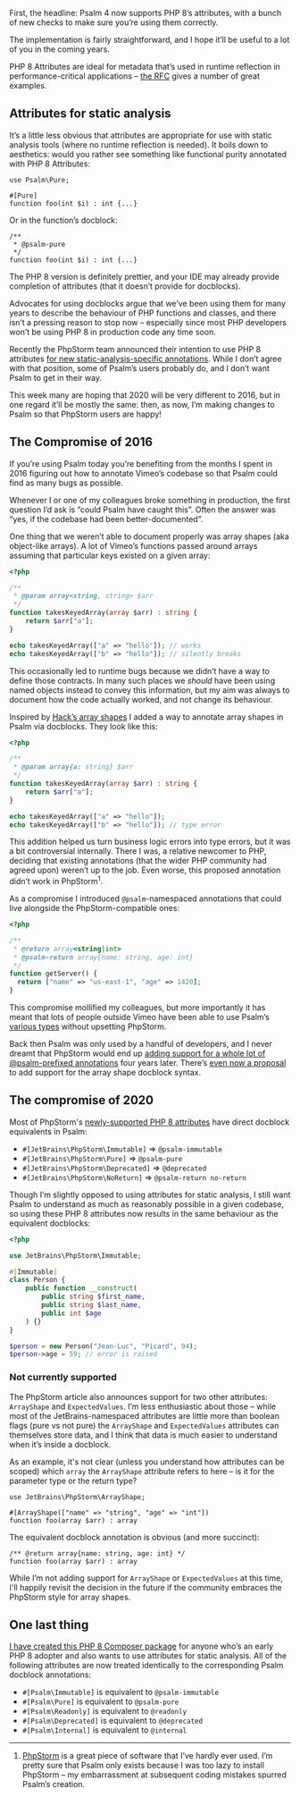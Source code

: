 <!--
  title: Psalm supports PHP 8 Attributes
  date: 2020-11-02 08:00:00
  author: Matt Brown
  author_link: https://twitter.com/mattbrowndev
-->

First, the headline: Psalm 4 now supports PHP 8’s attributes, with a bunch of new checks to make sure you’re using them correctly.

The implementation is fairly straightforward, and I hope it’ll be useful to a lot of you in the coming years.

PHP 8 Attributes are ideal for metadata that’s used in runtime reflection in performance-critical applications – [the RFC](https://wiki.php.net/rfc/attributes_v2) gives a number of great examples.

## Attributes for static analysis

It’s a little less obvious that attributes are appropriate for use with static analysis tools (where no runtime reflection is needed). It boils down to aesthetics: would you rather see something like functional purity annotated with PHP 8 Attributes:

```
use Psalm\Pure;

#[Pure]
function foo(int $i) : int {...} 
```

Or in the function’s docblock:

```
/**
 * @psalm-pure 
 */
function foo(int $i) : int {...} 
```

The PHP 8 version is definitely prettier, and your IDE may already provide completion of attributes (that it doesn’t provide for docblocks).

Advocates for using docblocks argue that we’ve been using them for many years to describe the behaviour of PHP functions and classes, and there isn’t a pressing reason to stop now – especially since most PHP developers won’t be using PHP 8 in production code any time soon.

Recently the PhpStorm team announced their intention to use PHP 8 attributes [for new static-analysis-specific annotations](https://blog.jetbrains.com/phpstorm/2020/10/phpstorm-2020-3-eap-4/). While I don’t agree with that position, some of Psalm’s users probably do, and I don’t want Psalm to get in their way.

This week many are hoping that 2020 will be very different to 2016, but in one regard it’ll be mostly the same: then, as now, I’m making changes to Psalm so that PhpStorm users are happy!

## The Compromise of 2016
 
If you’re using Psalm today you’re benefiting from the months I spent in 2016 figuring out how to annotate Vimeo’s codebase so that Psalm could find as many bugs as possible.

Whenever I or one of my colleagues broke something in production, the first question I’d ask is “could Psalm have caught this”. Often the answer was “yes, if the codebase had been better-documented”.

One thing that we weren’t able to document properly was array shapes (aka object-like arrays). A lot of Vimeo’s functions passed around arrays assuming that particular keys existed on a given array:

```php
<?php

/**
 * @param array<string, string> $arr
 */
function takesKeyedArray(array $arr) : string {
    return $arr["a"];
}

echo takesKeyedArray(["a" => "hello"]); // works
echo takesKeyedArray(["b" => "hello"]); // silently breaks
```

This occasionally led to runtime bugs because we didn’t have a way to define those contracts. In many such places we _should_ have been using named objects instead to convey this information, but my aim was always to document how the code actually worked, and not change its behaviour.

Inspired by [Hack’s array shapes](https://docs.hhvm.com/hack/built-in-types/shapes) I added a way to annotate array shapes in Psalm via docblocks. They look like this:

```php
<?php

/**
 * @param array{a: string} $arr
 */
function takesKeyedArray(array $arr) : string {
    return $arr["a"];
}

echo takesKeyedArray(["a" => "hello"]);
echo takesKeyedArray(["b" => "hello"]); // type error
``` 

This addition helped us turn business logic errors into type errors, but it was a bit controversial internally. There I was, a relative newcomer to PHP, deciding that existing annotations (that the wider PHP community had agreed upon) weren’t up to the job. Even worse, this proposed annotation didn’t work in PhpStorm<sup>1</sup>.

As a compromise I introduced `@psalm`-namespaced annotations that could live alongside the PhpStorm-compatible ones:

```php
<?php

/**
 * @return array<string|int>
 * @psalm-return array{name: string, age: int}
 */
function getServer() {
  return ["name" => "us-east-1", "age" => 1420];
}
``` 

This compromise mollified my colleagues, but more importantly it has meant that lots of people outside Vimeo have been able to use Psalm’s [various types](https://psalm.dev/docs/annotating_code/type_syntax/atomic_types/) without upsetting PhpStorm.

Back then Psalm was only used by a handful of developers, and I never dreamt that PhpStorm would end up [adding support for a whole lot of @psalm-prefixed annotations](https://blog.jetbrains.com/phpstorm/2020/10/phpstorm-2020-3-eap-2/) four years later. There’s [even now a proposal](https://youtrack.jetbrains.com/issue/WI-56038) to add support for the array shape docblock syntax.

## The compromise of 2020

Most of PhpStorm's [newly-supported PHP 8 attributes](https://blog.jetbrains.com/phpstorm/2020/10/phpstorm-2020-3-eap-4/) have direct docblock equivalents in Psalm:

- `#[JetBrains\PhpStorm\Immutable]` => `@psalm-immutable`
- `#[JetBrains\PhpStorm\Pure]` => `@psalm-pure`
- `#[JetBrains\PhpStorm\Deprecated]` => `@deprecated`
- `#[JetBrains\PhpStorm\NoReturn]` => `@psalm-return no-return`

Though I’m slightly opposed to using attributes for static analysis, I still want Psalm to understand as much as reasonably possible in a given codebase, so using these PHP 8 attributes now results in the same behaviour as the equivalent docblocks:

```php
<?php

use JetBrains\PhpStorm\Immutable;

#[Immutable]
class Person {
    public function __construct(
        public string $first_name,
        public string $last_name,
        public int $age
    ) {}
}

$person = new Person("Jean-Luc", "Picard", 94);
$person->age = 59; // error is raised
```

### Not currently supported

The PhpStorm article also announces support for two other attributes: `ArrayShape` and `ExpectedValues`. I’m less enthusiastic about those – while most of the JetBrains-namespaced attributes are little more than boolean flags (pure vs not pure) the `ArrayShape` and `ExpectedValues` attributes can themselves store data, and I think that data is much easier to understand when it’s inside a docblock.

As an example, it's not clear (unless you understand how attributes can be scoped) which `array` the `ArrayShape` attribute refers to here – is it for the parameter type or the return type?

```
use JetBrains\PhpStorm\ArrayShape;

#[ArrayShape(["name" => "string", "age" => "int"])
function foo(array $arr) : array
```

The equivalent docblock annotation is obvious (and more succinct):

```
/** @return array{name: string, age: int} */
function foo(array $arr) : array
```

While I’m not adding support for `ArrayShape` or `ExpectedValues` at this time, I'll happily revisit the decision in the future if the community embraces the PhpStorm style for array shapes.

## One last thing

[I have created this PHP 8 Composer package](https://github.com/psalm/psalm-attributes) for anyone who’s an early PHP 8 adopter and also wants to use attributes for static analysis. All of the following attributes are now treated identically to the corresponding Psalm docblock annotations:

- `#[Psalm\Immutable]` is equivalent to `@psalm-immutable`
- `#[Psalm\Pure]` is equivalent to `@psalm-pure`
- `#[Psalm\Readonly]` is equivalent to `@readonly`
- `#[Psalm\Deprecated]` is equivalent to `@deprecated`
- `#[Psalm\Internal]` is equivalent to `@internal`

---

1. [PhpStorm](https://blog.jetbrains.com/phpstorm/) is a great piece of software that I’ve hardly ever used. I’m pretty sure that Psalm only exists because I was too lazy to install PhpStorm – my embarrassment at subsequent coding mistakes spurred Psalm’s creation.

